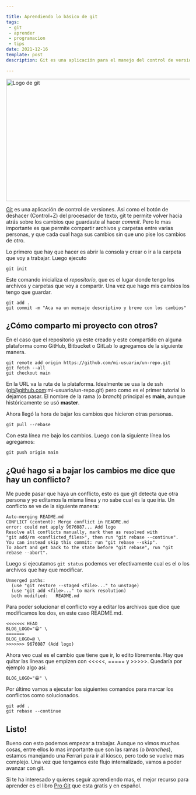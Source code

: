 ```yaml
---

title: Aprendiendo lo básico de git
tags:
 - git
 - aprender
 - programacion 
 - tips
date: 2021-12-16
template: post
description: Git es una aplicación para el manejo del control de versiones. Aprendamos lo básico. 

---
```


<img src="images/git.png" alt="Logo de git" width="800" height="334" />

[Git](https://git-scm.com/) es una aplicación de control de versiones. Asi como el botón de deshacer (Control+Z) del procesador de texto, git te permite volver hacia atrás sobre los cambios que guardaste al hacer *commit*. Pero lo mas importante es que permite compartir archivos y carpetas entre varias personas, y que cada cual haga sus cambios sin que uno pise los cambios de otro.

Lo primero que hay que hacer es abrir la consola y crear o ir a la carpeta que voy a trabajar. Luego ejecuto

    git init

Este comando inicializa el *repositorio*, que es el lugar donde tengo los archivos y carpetas que voy a compartir.
Una vez que hago mis cambios los tengo que guardar.

    git add .
    git commit -m "Aca va un mensaje descriptivo y breve con los cambios"

## ¿Cómo comparto mi proyecto con otros?

En el caso que el repositorio ya este creado y este compartido en alguna plataforma como GitHub, Bitbucket o GitLab lo agregamos de la siguiente manera.

    git remote add origin https://github.com/mi-usuario/un-repo.git
    git fetch --all
    git checkout main

En la URL va la ruta de la plataforma. Idealmente se usa la de ssh (git@github.com:mi-usuario/un-repo.git) pero como es el primer tutorial lo dejamos pasar.
El nombre de la rama (o *branch*) principal es **main**, aunque históricamente se usó **master**.

Ahora llegó la hora de bajar los cambios que hicieron otras personas.

    git pull --rebase

Con esta línea me bajo los cambios. Luego con la siguiente línea los agregamos:

    git push origin main

## ¿Qué hago si a bajar los cambios me dice que hay un conflicto?

Me puede pasar que haya un conflicto, esto es que git detecta que otra persona y yo editamos la misma línea y no sabe cual es la que iría. Un conflicto se ve de la siguiente manera:

    Auto-merging README.md
    CONFLICT (content): Merge conflict in README.md
    error: could not apply 9676087... Add logo
    Resolve all conflicts manually, mark them as resolved with
    "git add/rm <conflicted_files>", then run "git rebase --continue".
    You can instead skip this commit: run "git rebase --skip".
    To abort and get back to the state before "git rebase", run "git rebase --abort".
    
Luego si ejecutamos `git status` podemos ver efectivamente cual es el o los archivos que hay que modificar.

    Unmerged paths:
      (use "git restore --staged <file>..." to unstage)
      (use "git add <file>..." to mark resolution)
      both modified:   README.md

Para poder solucionar el conflicto voy a editar los archivos que dice que modificamos los dos, en este caso README.md.

    <<<<<<< HEAD    
    BLOG_LOGO="😀" \    
    =======    
    BLOG_LOGO=@ \    
    >>>>>>> 9676087 (Add logo) 

Ahora veo cual es el cambio que tiene que ir, lo edito libremente. Hay que quitar las líneas que empizen con <<<<<, ===== y >>>>>. Quedaría por ejemplo algo asi:
    
    BLOG_LOGO="😀" \

Por último vamos a ejecutar los siguientes comandos para marcar los conflictos como solucionados.

    git add .
    git rebase --continue

## Listo!

Bueno con esto podemos empezar a trabajar. Aunque no vimos muchas cosas, entre ellos lo mas importante que son las ramas (o *branches*), estamos manejando una Ferrari para ir al kiosco, pero todo se vuelve mas complejo. Una vez que tengamos este flujo internalizado, vamos a poder avanzar con git.

Si te ha interesado y quieres seguir aprendiendo mas, el mejor recurso para aprender es el libro [Pro Git](https://git-scm.com/book/es/v2) que esta gratis y en español.
